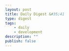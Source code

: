 ```yaml
---
layout: post
title: Daily Digest &#35;41
type: digest
tags: 
    - daily
    - development
description: ""
publish: false
---
```

